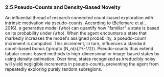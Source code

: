 ### 2.5 Pseudo-Counts and Density-Based Novelty

An influential thread of research connected count-based exploration with intrinsic motivation via pseudo-counts. According to (Bellemare et al., 2016), a generative model \(\rho\) can quantify how "familiar" a state is based on its probability under \(\rho\). When the agent encounters a state that markedly increases the model's assigned probability, a pseudo-count increment is computed. This increment, in turn, influences a standard count-based bonus \(\propto [N_n(s)]^{-1/2}\). Pseudo-counts thus extend tabular count-based methods to high-dimensional or image-based states by using density estimation. Over time, states recognized as irreducibly noisy will yield negligible increments in pseudo-counts, preventing the agent from repeatedly exploring purely random subregions.
